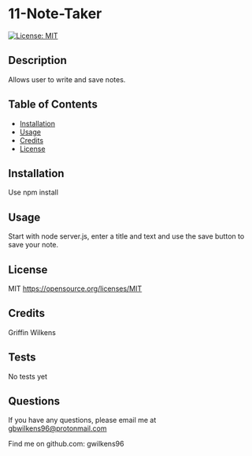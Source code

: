 # 11-Note-Taker

[![License: MIT](https://img.shields.io/badge/License-MIT-yellow.svg)](https://opensource.org/licenses/MIT)
  
  ## Description

  Allows user to write and save notes.

  ## Table of Contents

- [Installation](#installation)
- [Usage](#usage)
- [Credits](#credits)
- [License](#license)

## Installation

Use npm install

## Usage

Start with node server.js, enter a title and text and use the save button to save your note.

## License

MIT https://opensource.org/licenses/MIT

## Credits

Griffin Wilkens

## Tests

No tests yet

## Questions

If you have any questions, please email me at gbwilkens96@protonmail.com

Find me on github.com: gwilkens96
